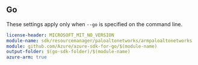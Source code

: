 ## Go

These settings apply only when `--go` is specified on the command line.

``` yaml $(go) && $(track2)
license-header: MICROSOFT_MIT_NO_VERSION
module-name: sdk/resourcemanager/paloaltonetworks/armpaloaltonetworks
module: github.com/Azure/azure-sdk-for-go/$(module-name)
output-folder: $(go-sdk-folder)/$(module-name)
azure-arm: true
```
